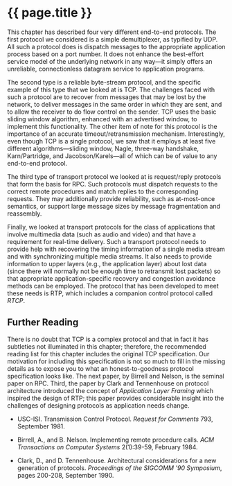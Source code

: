 # {{ page.title }}

This chapter has described four very different end-to-end protocols. The
first protocol we considered is a simple demultiplexer, as typified by
UDP. All such a protocol does is dispatch messages to the appropriate
application process based on a port number. It does not enhance the
best-effort service model of the underlying network in any way—it
simply offers an unreliable, connectionless datagram service to
application programs.

The second type is a reliable byte-stream protocol, and the specific
example of this type that we looked at is TCP. The challenges faced with
such a protocol are to recover from messages that may be lost by the
network, to deliver messages in the same order in which they are sent,
and to allow the receiver to do flow control on the sender. TCP uses the
basic sliding window algorithm, enhanced with an advertised window, to
implement this functionality. The other item of note for this protocol
is the importance of an accurate timeout/retransmission mechanism.
Interestingly, even though TCP is a single protocol, we saw that it
employs at least five different algorithms—sliding window, Nagle,
three-way handshake, Karn/Partridge, and Jacobson/Karels—all of which
can be of value to any end-to-end protocol.

The third type of transport protocol we looked at is request/reply
protocols that form the basis for RPC. Such protocols must dispatch
requests to the correct remote procedures and match replies to the
corresponding requests. They may additionally provide reliability, such
as at-most-once semantics, or support large message sizes by message
fragmentation and reassembly.

Finally, we looked at transport protocols for the class of applications
that involve multimedia data (such as audio and video) and that have a
requirement for real-time delivery. Such a transport protocol needs to
provide help with recovering the timing information of a single media
stream and with synchronizing multiple media streams. It also needs to
provide information to upper layers (e.g., the application layer) about
lost data (since there will normally not be enough time to retransmit
lost packets) so that appropriate application-specific recovery and
congestion avoidance methods can be employed. The protocol that has been
developed to meet these needs is RTP, which includes a companion control
protocol called *RTCP*.

## Further Reading

There is no doubt that TCP is a complex protocol and that in fact it has
subtleties not illuminated in this chapter; therefore, the recommended
reading list for this chapter includes the original TCP specification.
Our motivation for including this specification is not so much to fill
in the missing details as to expose you to what an honest-to-goodness
protocol specification looks like. The next paper, by Birrell and
Nelson, is the seminal paper on RPC. Third, the paper by Clark and
Tennenhouse on protocol architecture introduced the concept of
*Application Layer Framing* which inspired the design of RTP; this paper
provides considerable insight into the challenges of designing protocols
as application needs change.

- USC-ISI. Transmission Control Protocol. *Request for Comments* 793,
    September 1981.

- Birrell, A., and B. Nelson. Implementing remote procedure calls.
    *ACM Transactions on Computer Systems* 2(1):39-59, February 1984.

- Clark, D., and D. Tennenhouse. Architectural considerations for a
    new generation of protocols. *Proceedings of the SIGCOMM '90
    Symposium*, pages 200-208, September 1990.
